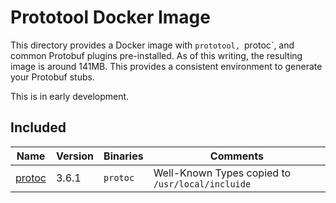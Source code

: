 # Prototool Docker Image

This directory provides a Docker image with `prototool, `protoc`, and common Protobuf plugins pre-installed. As of
this writing, the resulting image is around 141MB. This provides a consistent environment to generate your Protobuf
stubs.

This is in early development.

## Included

| Name | Version | Binaries | Comments |
| --- | --- | --- | --- |
| [protoc] | 3.6.1 | `protoc` | Well-Known Types copied to `/usr/local/incluide` |

[protoc]: https://github.com/protocolbuffers/protobuf
